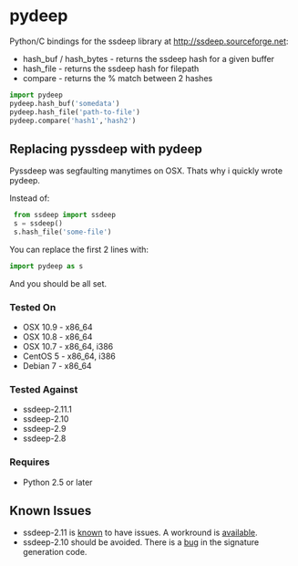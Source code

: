 # pydeep

Python/C bindings for the ssdeep library at http://ssdeep.sourceforge.net:
* hash_buf / hash_bytes - returns the ssdeep hash for a given buffer
* hash_file - returns the ssdeep hash for filepath
* compare - returns the % match between 2 hashes

```python
import pydeep
pydeep.hash_buf('somedata')
pydeep.hash_file('path-to-file')
pydeep.compare('hash1','hash2')
```

## Replacing pyssdeep with pydeep

Pyssdeep was segfaulting manytimes on OSX. Thats why i quickly wrote pydeep.

Instead of:
```python
 from ssdeep import ssdeep
 s = ssdeep()
 s.hash_file('some-file')
```

You can replace the first 2 lines with:
```python
import pydeep as s
```
And you should be all set.

### Tested On
* OSX 10.9 - x86_64
* OSX 10.8 - x86_64
* OSX 10.7 - x86_64, i386
* CentOS 5 - x86_64, i386
* Debian 7 - x86_64

### Tested Against
* ssdeep-2.11.1
* ssdeep-2.10
* ssdeep-2.9
* ssdeep-2.8

### Requires
* Python 2.5 or later

## Known Issues
* ssdeep-2.11 is [known](https://github.com/kbandla/pydeep/issues/7) to have issues. A workround is [available](https://github.com/kbandla/pydeep/issues/7#issuecomment-57005597).
* ssdeep-2.10 should be avoided. There is a [bug](https://jessekornblum.livejournal.com/295883.html) in the signature generation code.
